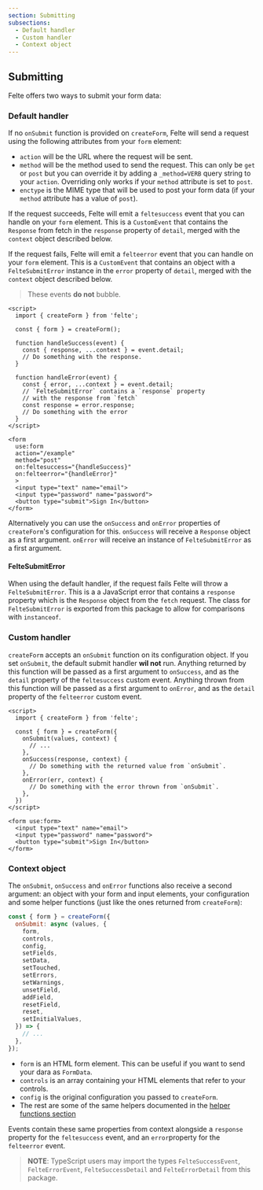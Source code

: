 ```yaml
---
section: Submitting
subsections:
  - Default handler
  - Custom handler
  - Context object
---
```


## Submitting

Felte offers two ways to submit your form data:

### Default handler

If no `onSubmit` function is provided on `createForm`, Felte will send a request using the following attributes from your `form` element:

* `action` will be the URL where the request will be sent.
* `method` will be the method used to send the request. This can only be `get` or `post` but you can override it by adding a `_method=VERB` query string to your `action`. Overriding only works if your `method` attribute is set to `post`.
* `enctype` is the MIME type that will be used to post your form data (if your `method` attribute has a value of `post`).

If the request succeeds, Felte will emit a `feltesuccess` event that you can handle on your `form` element. This is a `CustomEvent` that contains the `Response` from fetch in the `response` property of `detail`, merged with the `context` object described below.

If the request fails, Felte will emit a `felteerror` event that you can handle on your `form` element. This is a `CustomEvent` that contains an object with a `FelteSubmitError` instance in the `error` property of `detail`, merged with the `context` object described below.

> These events **do not** bubble.

```svelte
<script>
  import { createForm } from 'felte';

  const { form } = createForm();

  function handleSuccess(event) {
    const { response, ...context } = event.detail;
    // Do something with the response.
  }

  function handleError(event) {
    const { error, ...context } = event.detail;
    // `FelteSubmitError` contains a `response` property
    // with the response from `fetch`
    const response = error.response;
    // Do something with the error
  }
</script>

<form
  use:form
  action="/example"
  method="post"
  on:feltesuccess="{handleSuccess}"
  on:felteerror="{handleError}"
  >
  <input type="text" name="email">
  <input type="password" name="password">
  <button type="submit">Sign In</button>
</form>
```

Alternatively you can use the `onSuccess` and `onError` properties of `createForm`'s configuration for this. `onSuccess` will receive a `Response` object as a first argument. `onError` will receive an instance of `FelteSubmitError` as a first argument.

#### FelteSubmitError

When using the default handler, if the request fails Felte will throw a `FelteSubmitError`. This is a a JavaScript error that contains a `response` property which is the `Response` object from the `fetch` request. The class for `FelteSubmitError` is exported from this package to allow for comparisons with `instanceof`.

### Custom handler

`createForm` accepts an `onSubmit` function on its configuration object. If you set `onSubmit`, the default submit handler **wil not** run. Anything returned by this function will be passed as a first argument to `onSuccess`, and as the `detail` property of the `feltesuccess` custom event. Anything thrown from this function will be passed as a first argument to `onError`, and as the `detail` property of the `felteerror` custom event.

```svelte
<script>
  import { createForm } from 'felte';

  const { form } = createForm({
    onSubmit(values, context) {
      // ...
    },
    onSuccess(response, context) {
      // Do something with the returned value from `onSubmit`.
    },
    onError(err, context) {
      // Do something with the error thrown from `onSubmit`.
    },
  })
</script>

<form use:form>
  <input type="text" name="email">
  <input type="password" name="password">
  <button type="submit">Sign In</button>
</form>
```

### Context object

The `onSubmit`, `onSuccess` and `onError` functions also receive a second argument: an object with your form and input elements, your configuration and some helper functions (just like the ones returned from `createForm`):

```js
const { form } = createForm({
  onSubmit: async (values, {
    form,
    controls,
    config,
    setFields,
    setData,
    setTouched,
    setErrors,
    setWarnings,
    unsetField,
    addField,
    resetField,
    reset,
    setInitialValues,
  }) => {
    // ...
  },
});
```

* `form` is an HTML form element. This can be useful if you want to send your dara as `FormData`.
* `controls` is an array containing your HTML elements that refer to your controls.
* `config` is the original configuration you passed to `createForm`.
* The rest are some of the same helpers documented in the [helper functions section](/docs/svelte/helper-functions)

Events contain these same properties from context alongside a `response` property for the `feltesuccess` event, and an `error`property for the `felteerror` event.

> **NOTE**: TypeScript users may import the types `FelteSuccessEvent`, `FelteErrorEvent`, `FelteSuccessDetail` and `FelteErrorDetail` from this package.
